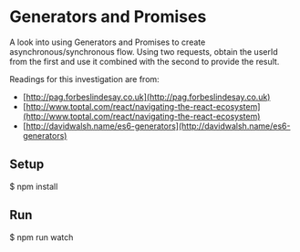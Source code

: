 # Generators and Promises
A look into using Generators and Promises to create asynchronous/synchronous flow. 
Using two requests, obtain the userId from the first and use it combined with the second to provide the result.

Readings for this investigation are from: 
 - [http://pag.forbeslindesay.co.uk](http://pag.forbeslindesay.co.uk)
 - [http://www.toptal.com/react/navigating-the-react-ecosystem](http://www.toptal.com/react/navigating-the-react-ecosystem)
 - [http://davidwalsh.name/es6-generators](http://davidwalsh.name/es6-generators)

## Setup
$ npm install

## Run
$ npm run watch 